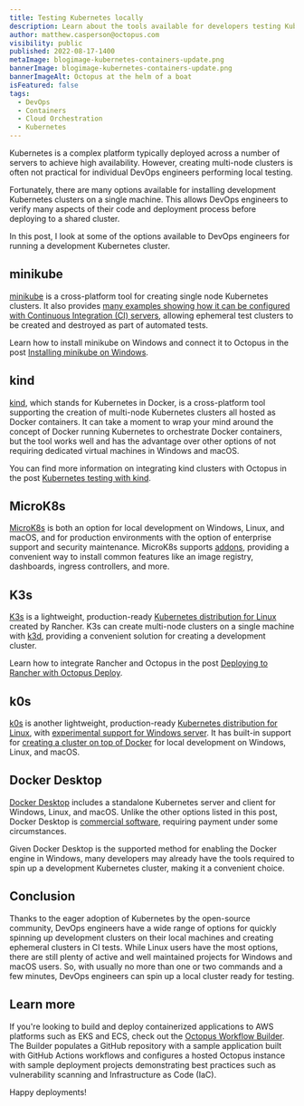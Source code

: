 ```yaml
---
title: Testing Kubernetes locally
description: Learn about the tools available for developers testing Kubernetes on their local machines. 
author: matthew.casperson@octopus.com
visibility: public
published: 2022-08-17-1400
metaImage: blogimage-kubernetes-containers-update.png
bannerImage: blogimage-kubernetes-containers-update.png
bannerImageAlt: Octopus at the helm of a boat
isFeatured: false
tags: 
  - DevOps
  - Containers
  - Cloud Orchestration
  - Kubernetes
---
```


Kubernetes is a complex platform typically deployed across a number of servers to achieve high availability. However, creating multi-node clusters is often not practical for individual DevOps engineers performing local testing.

Fortunately, there are many options available for installing development Kubernetes clusters on a single machine. This allows DevOps engineers to verify many aspects of their code and deployment process before deploying to a shared cluster.

In this post, I look at some of the options available to DevOps engineers for running a development Kubernetes cluster.

## minikube

[minikube](https://minikube.sigs.k8s.io/docs/) is a cross-platform tool for creating single node Kubernetes clusters. It also provides [many examples showing how it can be configured with Continuous Integration (CI) servers](https://github.com/minikube-ci/examples), allowing ephemeral test clusters to be created and destroyed as part of automated tests.

Learn how to install minikube on Windows and connect it to Octopus in the post [Installing minikube on Windows](https://octopus.com/blog/minikube-on-windows).

## kind

[kind](https://kind.sigs.k8s.io/), which stands for Kubernetes in Docker, is a cross-platform tool supporting the creation of multi-node Kubernetes clusters all hosted as Docker containers. It can take a moment to wrap your mind around the concept of Docker running Kubernetes to orchestrate Docker containers, but the tool works well and has the advantage over other options of not requiring dedicated virtual machines in Windows and macOS.

You can find more information on integrating kind clusters with Octopus in the post [Kubernetes testing with kind](https://octopus.com/blog/getting-started-with-kind-and-octopus).

## MicroK8s

[MicroK8s](https://microk8s.io/) is both an option for local development on Windows, Linux, and macOS, and for production environments with the option of enterprise support and security maintenance. MicroK8s supports [addons](https://microk8s.io/docs/addons), providing a convenient way to install common features like an image registry, dashboards, ingress controllers, and more.

## K3s

[K3s](https://k3s.io/) is a lightweight, production-ready [Kubernetes distribution for Linux](https://rancher.com/docs/k3s/latest/en/installation/installation-requirements/#operating-systems) created by Rancher. K3s can create multi-node clusters on a single machine with [k3d](https://github.com/k3d-io/k3d), providing a convenient solution for creating a development cluster.

Learn how to integrate Rancher and Octopus in the post [Deploying to Rancher with Octopus Deploy](https://octopus.com/blog/deploy-to-rancher-with-octopus).

## k0s

[k0s](https://k0sproject.io/) is another lightweight, production-ready [Kubernetes distribution for Linux](https://docs.k0sproject.io/v1.23.6+k0s.2/system-requirements/#host-operating-system), with [experimental support for Windows server](https://docs.k0sproject.io/v1.23.6+k0s.2/experimental-windows/). It has built-in support for [creating a cluster on top of Docker](https://docs.k0sproject.io/v1.23.6+k0s.2/k0s-in-docker/#run-k0s-in-docker) for local development on Windows, Linux, and macOS.

## Docker Desktop

[Docker Desktop](https://docs.docker.com/desktop/kubernetes/) includes a standalone Kubernetes server and client for Windows, Linux, and macOS. Unlike the other options listed in this post, Docker Desktop is [commercial software](https://docs.docker.com/subscription/), requiring payment under some circumstances. 

Given Docker Desktop is the supported method for enabling the Docker engine in Windows, many developers may already have the tools required to spin up a development Kubernetes cluster, making it a convenient choice.

## Conclusion

Thanks to the eager adoption of Kubernetes by the open-source community, DevOps engineers have a wide range of options for quickly spinning up development clusters on their local machines and creating ephemeral clusters in CI tests. While Linux users have the most options, there are still plenty of active and well maintained projects for Windows and macOS users. So, with usually no more than one or two commands and a few minutes, DevOps engineers can spin up a local cluster ready for testing.

## Learn more

If you're looking to build and deploy containerized applications to AWS platforms such as EKS and ECS, check out the [Octopus Workflow Builder](https://octopusworkflowbuilder.octopus.com/#/). The Builder populates a GitHub repository with a sample application built with GitHub Actions workflows and configures a hosted Octopus instance with sample deployment projects demonstrating best practices such as vulnerability scanning and Infrastructure as Code (IaC). 

Happy deployments! 